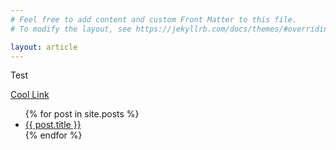 ```yaml
---
# Feel free to add content and custom Front Matter to this file.
# To modify the layout, see https://jekyllrb.com/docs/themes/#overriding-theme-defaults

layout: article
---
```


Test

[Cool Link](https://xkcd.com/349/)

<ul>
  {% for post in site.posts %}
    <li>
      <a href="{{ post.url }}">{{ post.title }}</a>
    </li>
  {% endfor %}
</ul>